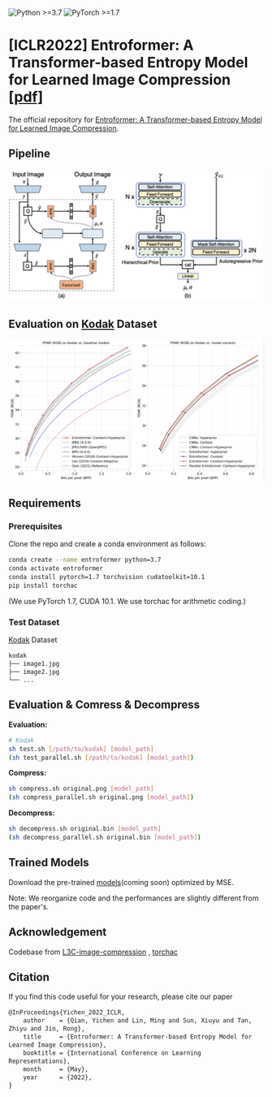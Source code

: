 ![Python >=3.7](https://img.shields.io/badge/Python->=3.7-yellow.svg)
![PyTorch >=1.7](https://img.shields.io/badge/PyTorch->=1.7-blue.svg)

# [ICLR2022] Entroformer: A Transformer-based Entropy Model for Learned Image Compression [[pdf]](https://arxiv.org/abs/2202.05492)

The official repository for [Entroformer: A Transformer-based Entropy Model for Learned Image Compression](https://arxiv.org/abs/2202.05492).

## Pipeline

![framework](figs/framework.jpg)

## Evaluation on [Kodak](http://r0k.us/graphics/kodak/) Dataset

![result](figs/result.jpg)

## Requirements

### Prerequisites

Clone the repo and create a conda environment as follows:

```bash
conda create --name entroformer python=3.7
conda activate entroformer
conda install pytorch=1.7 torchvision cudatoolkit=10.1
pip install torchac
```

(We use PyTorch 1.7, CUDA 10.1. We use torchac for arithmetic coding.)

### Test Dataset

[Kodak](http://r0k.us/graphics/kodak/) Dataset

```
kodak
├── image1.jpg 
├── image2.jpg
└── ...
```

## Evaluation & Comress & Decompress

**Evaluation:**

```bash
# Kodak
sh test.sh [/path/to/kodak] [model_path]
(sh test_parallel.sh [/path/to/kodak] [model_path])
```

**Compress:**

```bash
sh compress.sh original.png [model_path]
(sh compress_parallel.sh original.png [model_path])
```

**Decompress:**

```bash
sh decompress.sh original.bin [model_path]
(sh decompress_parallel.sh original.bin [model_path])
```

## Trained Models

Download the pre-trained [models]()(coming soon) optimized by MSE.

Note: We reorganize code and the performances are slightly different from the paper's.

## Acknowledgement

Codebase from [L3C-image-compression](https://github.com/fab-jul/L3C-PyTorch) , [torchac](https://github.com/fab-jul/torchac)

## Citation

If you find this code useful for your research, please cite our paper

```
@InProceedings{Yichen_2022_ICLR,
    author    = {Qian, Yichen and Lin, Ming and Sun, Xiuyu and Tan, Zhiyu and Jin, Rong},
    title     = {Entroformer: A Transformer-based Entropy Model for Learned Image Compression},
    booktitle = {International Conference on Learning Representations},
    month     = {May},
    year      = {2022},
}
```

